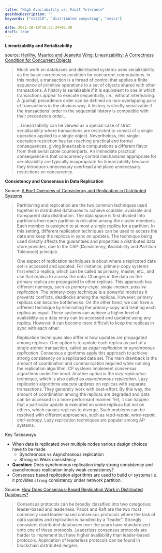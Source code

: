 ```yaml
---
title: "High Availability vs. Fault Tolerance"
geekdocDescription: ""
keywords: ["cs7210", "distributed computing", "omscs"]

date: 2021-10-10T16:32:34+05:30
draft: true
---
```




__Linearizability and Serializability__

source: [Herlihy, Maurice and Jeanette Wing: Linearizability: A Correctness Condition for Concurrent Objects](http://www.cs.brown.edu/~mph/HerlihyW90/p463-herlihy.pdf)

> Much work on databases and distributed systems uses serializability as the basic correctness condition for concurrent computations. In this model, a transaction is a thread of control that applies a finite sequence of primitive operations to a set of objects shared with other transactions. A history is serializable if it is equivalent to one in which transactions appear to execute sequentially, i.e., without interleaving. A (partial) precedence order can be defined on non-overlapping pairs of transactions in the obvious way. A history is strictly serializable if the transactions’ order in the sequential history is compatible with their precedence order...
>
> ...Linearizability can be viewed as a special case of strict serializability where transactions are restricted to consist of a single operation applied to a single object. Nevertheless, this single-operation restriction has far-reaching practical and formal consequences, giving linearizable computations a different flavor from their serializable counterparts. An immediate practical consequence is that concurrency control mechanisms appropriate for serializability are typically inappropriate for linearizability because they introduce unnecessary overhead and place unnecessary restrictions on concurrency.

__Consistency and Consensus in Data Replication__

Source: <a href="https://docs.hazelcast.com/imdg/4.2/consistency-and-replication/consistency.html" target="_blank">A Brief Overview of Consistency and Replication in Distributed Systems</a>

> Partitioning and replication are the two common techniques used together in distributed databases to achieve scalable, available and transparent data distribution. The data space is first divided into partitions then each partition is relicated among the cluster members. Each member is assigned to at most a single replica for a partition. In this setting, different replication techniques can be used to access the data and keep the replicas in sync on updates. The technique being used directly affects the guarantees and properties a distributed data store provides, due to the CAP (**C**onsistency, **A**vailability and **P**artition Tolerance) principle.
>
> One aspect of replication techniques is about where a replicated data set is accessed and updated. For instance, primary-copy systems first elect a replica, which can be called as primary, master, etc., and use that replica to access the data. Changes in the data on the primary replica are propagated to other replicas. This approach has different namings, such as *primary-copy*, *single-master*, *passive replication*. The primary-copy technique is a powerful model as it prevents conflicts, deadlocks among the replicas. However, primary replicas can become bottlenecks. On the other hand, we can have a different technique by eliminating the primary-copy and treating each replica as equal. These systems can achieve a higher level of availability as a data entry can be accessed and updated using any replica. However, it can become more difficult to keep the replicas in sync with each other.
>
> Replication techniques also differ in how updates are propagated among replicas. One option is to update each replica as part of a single atomic transaction, called as *eager replication* or *synchronous replication*. Consensus algorithms apply this approach to achieve strong consistency on a replicated data set. The main drawback is the amount of coordination and communication required while running the replication algorithm. CP systems implement consensus algorithms under the hood. Another option is the *lazy replication* technique, which is also called as *asynchronous replication*. Lazy replication algorithms execute updates on replicas with separate transactions. They generally work with best-effort. By this way, the amount of coordination among the replicas are degraded and data can be accessed in a more performant manner. Yet, it can happen that a particular update is executed on some replicas but not on others, which causes replicas to diverge. Such problems can be resolved with different approaches, such as *read-repair*, *write-repair*, *anti-entropy*. Lazy replication techniques are popular among AP systems.

Key Takeaways

* When data is replicated over multiple nodes various design choices have to be made
  * Synchronous vs Asynchronous replication
  * Strong vs Weak consistency
* __Question:__ Does synchronous replication imply strong consistency and asynchronous replication imply weak consistency?
* Consensus based replication algorithms are used to build ` CP ` systems i.e. it provides `strong` consistency under network partition.

Source: <a href="https://blog.yugabyte.com/how-does-consensus-based-replication-work-in-distributed-databases/" target="_blank">How Does Consensus-Based Replication Work in Distributed Databases?</a>

> Consensus protocols can be broadly classified into two categories: leader-based and leaderless. Paxos and Raft are the two most commonly used leader-based consensus protocols where the task of data updates and replication is handled by a “leader”. Strongly consistent distributed databases over the years have standardized onto one of these protocols. Leaderless consensus protocols are harder to implement but have higher availability than leader-based protocols. Application of leaderless protocols can be found in blockchain distributed ledgers. 
